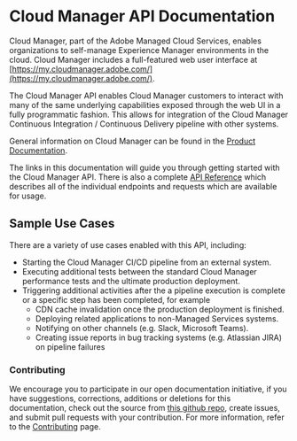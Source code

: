 # Cloud Manager API Documentation

Cloud Manager, part of the Adobe Managed Cloud Services, enables organizations to self-manage Experience Manager environments in the cloud. Cloud Manager includes a full-featured web user interface at [https://my.cloudmanager.adobe.com/](https://my.cloudmanager.adobe.com/).

The Cloud Manager API enables Cloud Manager customers to interact with many of the same underlying capabilities exposed through the web UI in a fully programmatic fashion. This allows for integration of the Cloud Manager Continuous Integration / Continuous Delivery pipeline with other systems.

General information on Cloud Manager can be found in the [Product Documentation]( https://www.adobe.com/go/aem_cloud_mgr_userguide_en).

The links in this documentation will guide you through getting started with the Cloud Manager API. There is also a complete [API Reference](swagger-specs/api.yaml) which describes all of the individual endpoints and requests which are available for usage.

## Sample Use Cases

There are a variety of use cases enabled with this API, including:

* Starting the Cloud Manager CI/CD pipeline from an external system.
* Executing additional tests between the standard Cloud Manager performance tests and the ultimate production deployment.
* Triggering additional activities after the a pipeline execution is complete or a specific step has been completed, for example
    - CDN cache invalidation once the production deployment is finished.
    - Deploying related applications to non-Managed Services systems.
    - Notifying on other channels (e.g. Slack, Microsoft Teams).
    - Creating issue reports in bug tracking systems (e.g. Atlassian JIRA) on pipeline failures

### Contributing

We encourage you to participate in our open documentation initiative, if you have suggestions, corrections, additions or deletions for this documentation, check out the source from [this github repo](https://github.com/AdobeDocs/cloudmanager-api-docs), create issues, and submit pull requests with your contribution. For more information, refer to the [Contributing](https://github.com/AdobeDocs/cloudmanager-api-docs/blob/master/CONTRIBUTING.md) page.

<!-- OSSRH-61852 -->
